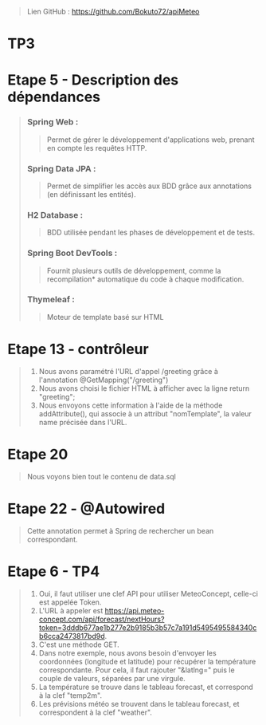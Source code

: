 > Lien GitHub : https://github.com/Bokuto72/apiMeteo
# TP3
# Etape 5 - Description des dépendances
>### Spring Web :
>> Permet de gérer le développement d'applications web,
>> prenant en compte les requêtes HTTP. 
>### Spring Data JPA : 
>> Permet de simplifier les accès aux BDD grâce aux annotations
>> (en définissant les entités).
>### H2 Database :
>> BDD utilisée pendant les phases de développement et de tests.
>### Spring Boot DevTools :
>> Fournit plusieurs outils de développement, comme la recompilation*
>> automatique du code à chaque modification.
>### Thymeleaf :
>> Moteur de template basé sur HTML
# Etape 13 - contrôleur
> 1. Nous avons paramétré l'URL d'appel /greeting grâce à l'annotation
> @GetMapping("/greeting")
> 2. Nous avons choisi le fichier HTML à afficher avec la ligne
> return "greeting";
> 3. Nous envoyons cette information à l'aide de la méthode addAttribute(),
> qui associe à un attribut "nomTemplate", la valeur name précisée dans l'URL.
# Etape 20 
> Nous voyons bien tout le contenu de data.sql
# Etape 22 - @Autowired
> Cette annotation permet à Spring de rechercher un bean correspondant.
# Etape 6 - TP4
> 1. Oui, il faut utiliser une clef API pour utiliser MeteoConcept, celle-ci est
> appelée Token.
> 2. L'URL à appeler est https://api.meteo-concept.com/api/forecast/nextHours?token=3dddb677ae1b277e2b9185b3b57c7a191d5495495584340cb6cca2473817bd9d.
> 3. C'est une méthode GET.
> 4. Dans notre exemple, nous avons besoin d'envoyer les coordonnées (longitude 
> et latitude) pour récupérer la température correspondante. Pour cela, il
> faut rajouter "&latlng=" puis le couple de valeurs, séparées par une virgule.
> 5. La température se trouve dans le tableau forecast, et correspond à la clef 
> "temp2m".
> 6. Les prévisions météo se trouvent dans le tableau forecast, et correspondent à
> la clef "weather".